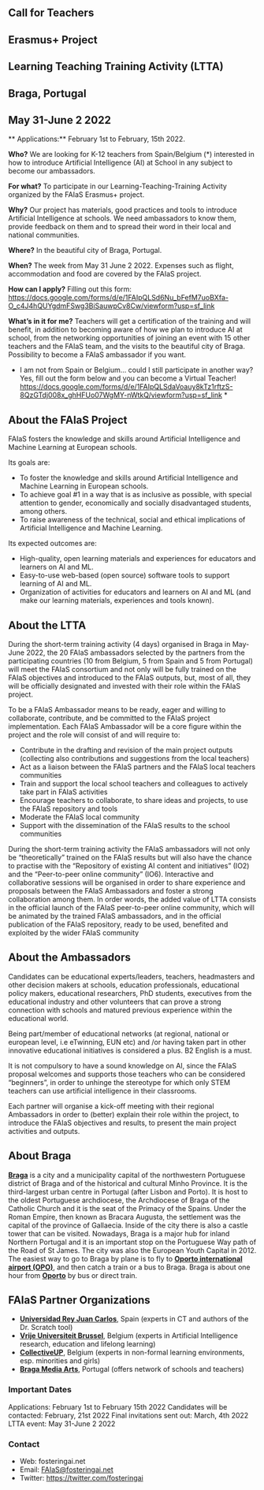 ## Call for Teachers
## Erasmus+ Project
## Learning Teaching Training Activity (LTTA)
## Braga, Portugal
## May 31-June 2 2022

** Applications:** February 1st to February, 15th 2022.

**Who?** We are looking for K-12 teachers from Spain/Belgium (*) interested in how to introduce Artificial Intelligence (AI) at School in any subject to become our ambassadors.

**For what?** To participate in our Learning-Teaching-Training Activity organized by the FAIaS Erasmus+ project.

**Why?** Our project has materials, good practices and tools to introduce Artificial Intelligence at schools. We need ambassadors to know them, provide feedback on them and to spread their word in their local and national communities.

**Where?** In the beautiful city of Braga, Portugal.

**When?** The week from May 31 June 2 2022. Expenses such as flight, accommodation and food are covered by the FAIaS project.

**How can I apply?** Filling out this form:
https://docs.google.com/forms/d/e/1FAIpQLSd6Nu_bFefM7uoBXfa-O_c4J4hQUYgdmFSwg3BiSauwpCv8Cw/viewform?usp=sf_link

**What’s in it for me?** Teachers will get a certification of the training and will benefit, in addition to becoming aware of how we plan to introduce AI at school, from the networking opportunities of joining an event with 15 other teachers and the FAIaS team, and the visits to the beautiful city of Braga.  Possibility to become a FAIaS ambassador if you want.

* I am not from Spain or Belgium… could I still participate in another way? Yes, fill out the form below and you can become a Virtual Teacher! https://docs.google.com/forms/d/e/1FAIpQLSdaVoauy8kTz1rftzS-8QzGTdj008x_ghHFUo07WgMY-nWtkQ/viewform?usp=sf_link *



## About the FAIaS Project

FAIaS fosters the knowledge and skills around Artificial Intelligence and Machine Learning at European schools.

Its goals are: 
- To foster the knowledge and skills around Artificial Intelligence and Machine Learning in European schools.
- To achieve goal #1 in a way that is as inclusive as possible, with special attention to gender, economically and socially disadvantaged students, among others. 
- To raise awareness of the technical, social and ethical implications of Artificial Intelligence and Machine Learning.

Its expected outcomes are:
- High-quality, open learning materials and experiences for educators and learners on AI and ML.
- Easy-to-use web-based (open source) software tools to support learning of AI and ML.
- Organization of activities for educators and learners on AI and ML (and make our learning materials, experiences and tools known).


## About the LTTA

During the short-term training activity (4 days) organised in Braga in May-June 2022, the 20 FAIaS ambassadors selected by the partners from the participating countries (10 from Belgium, 5 from Spain and 5 from Portugal) will meet the FAIaS consortium and not only will be fully trained on the FAIaS objectives and introduced to the FAIaS outputs, but, most of all, they will be officially designated and invested with their role within the FAIaS project.

To be a FAIaS Ambassador means to be ready, eager and willing to collaborate, contribute, and be committed to the FAIaS project implementation. Each FAIaS Ambassador will be a core figure within the project and the role will consist of and will require to:
- Contribute in the drafting and revision of the main project outputs (collecting also contributions and suggestions from the local teachers)
- Act as a liaison between the FAIaS partners and the FAIaS local teachers communities 
- Train and support the local school teachers and colleagues to actively take part in FAIaS activities
- Encourage teachers to collaborate, to share ideas and projects, to use the FAIaS repository and tools 
- Moderate the FAIaS local community 
- Support with the dissemination of the FAIaS results to the school communities

During the short-term training activity the FAIaS ambassadors will not only be “theoretically” trained on the FAIaS results but will also have the chance to practise with the “Repository of existing AI content and initiatives” (IO2) and the “Peer-to-peer online community” (IO6). Interactive and collaborative sessions will be organised in order to share experience and proposals between the FAIaS Ambassadors and foster a strong collaboration among them.
In order words, the added value of LTTA consists in the official launch of the FAIaS peer-to-peer online community, which will be animated by the trained FAIaS ambassadors, and in the official publication of the FAIaS repository, ready to be used, benefited and exploited by the wider FAIaS community


## About the Ambassadors

Candidates can be educational experts/leaders, teachers, headmasters and other decision makers at schools, education professionals, educational policy makers, educational researchers, PhD students, executives from the educational industry and other volunteers that can prove a strong connection with schools and matured previous experience within the educational world.

Being part/member of educational networks (at regional, national or european level, i.e eTwinning, EUN etc) and /or having taken part in other innovative educational initiatives is considered a plus. B2 English is a must.

It is not compulsory to have a sound knowledge on AI, since the FAIaS proposal welcomes and supports those teachers who can be considered “beginners”, in order to unhinge the stereotype for which only STEM teachers can use artificial intelligence in their classrooms.

Each partner will organise a kick-off meeting with their regional Ambassadors in order to (better) explain their role within the project, to introduce the FAIaS objectives and results, to present the main project activities and outputs. 


## About Braga

[**Braga**](https://www.cm-braga.pt/en) is a city and a municipality capital of the northwestern Portuguese district of Braga and of the historical and cultural Minho Province. It is the third-largest urban centre in Portugal (after Lisbon and Porto). It is host to the oldest Portuguese archdiocese, the Archdiocese of Braga of the Catholic Church and it is the seat of the Primacy of the Spains. Under the Roman Empire, then known as Bracara Augusta, the settlement was the capital of the province of Gallaecia. Inside of the city there is also a castle tower that can be visited. Nowadays, Braga is a major hub for inland Northern Portugal and it is an important stop on the Portuguese Way path of the Road of St James. The city was also the European Youth Capital in 2012.
The easiest way to go to Braga by plane is to fly to [**Oporto international airport (OPO)**](https://www.aeroportoporto.pt/en/opo/home), and then catch a train or a bus to Braga. Braga is about one hour from [**Oporto**](https://www.cm-porto.pt/) by bus or direct train.


## FAIaS Partner Organizations

- [**Universidad Rey Juan Carlos**](https://fosteringai.github.io/partners/urjc/), Spain (experts in CT and authors of the Dr. Scratch tool)
- [**Vrije Universiteit Brussel**](https://fosteringai.github.io/partners/vub/), Belgium (experts in Artificial Intelligence research, education and lifelong learning)
- [**CollectiveUP**](https://fosteringai.github.io/partners/collectiveup/), Belgium (experts in non-formal learning environments, esp. minorities and girls)
- [**Braga Media Arts**](https://fosteringai.github.io/partners/teatro/), Portugal (offers network of schools and teachers)


### Important Dates

Applications: February 1st to February 15th 2022
Candidates will be contacted: February, 21st 2022
Final invitations sent out: March, 4th 2022
LTTA event: May 31-June 2 2022


### Contact

- Web: fosteringai.net
- Email: FAIaS@fosteringai.net
- Twitter: https://twitter.com/fosteringai


